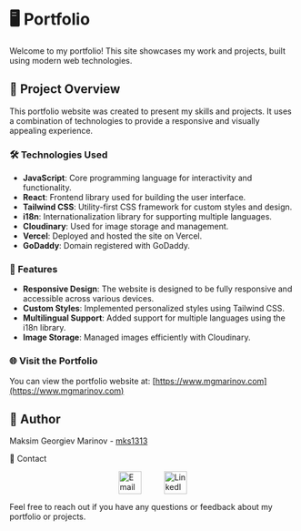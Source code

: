 # 🖥️ Portfolio

Welcome to my portfolio! This site showcases my work and projects, built using modern web technologies.

## 🌟 Project Overview

This portfolio website was created to present my skills and projects. It uses a combination of technologies to provide a responsive and visually appealing experience.

### 🛠️ Technologies Used

- **JavaScript**: Core programming language for interactivity and functionality.
- **React**: Frontend library used for building the user interface.
- **Tailwind CSS**: Utility-first CSS framework for custom styles and design.
- **i18n**: Internationalization library for supporting multiple languages.
- **Cloudinary**: Used for image storage and management.
- **Vercel**: Deployed and hosted the site on Vercel.
- **GoDaddy**: Domain registered with GoDaddy.

### 🚀 Features

- **Responsive Design**: The website is designed to be fully responsive and accessible across various devices.
- **Custom Styles**: Implemented personalized styles using Tailwind CSS.
- **Multilingual Support**: Added support for multiple languages using the i18n library.
- **Image Storage**: Managed images efficiently with Cloudinary.

### 🌐 Visit the Portfolio

You can view the portfolio website at: [https://www.mgmarinov.com](https://www.mgmarinov.com)

## 👤 Author

Maksim Georgiev Marinov - [mks1313](https://github.com/mks1313)

📧 Contact

<div style="display: flex; align-items: center; justify-content: center;">

  <a href="mailto:mg.marinov@gmx.es" style="margin: 0 20px;">
    <img src="https://upload.wikimedia.org/wikipedia/commons/4/4e/Mail_%28iOS%29.svg" width="40" alt="Email">
  </a>

  <a href="https://www.linkedin.com/in/mgmarinov/" style="margin: 0 20px;">
    <img src="https://upload.wikimedia.org/wikipedia/commons/c/ca/LinkedIn_logo_initials.png" width="40" alt="LinkedIn">
  </a>

</div>

Feel free to reach out if you have any questions or feedback about my portfolio or projects.



